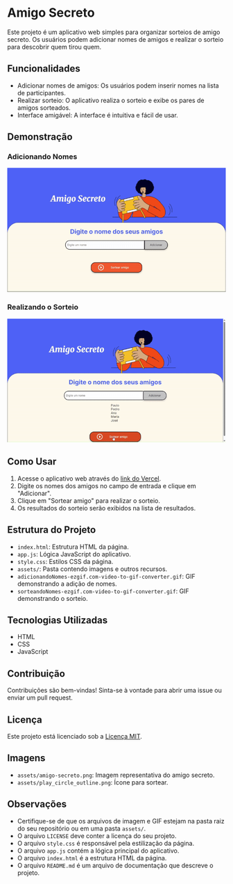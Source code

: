 # Amigo Secreto

Este projeto é um aplicativo web simples para organizar sorteios de amigo secreto. Os usuários podem adicionar nomes de amigos e realizar o sorteio para descobrir quem tirou quem.

## Funcionalidades

* Adicionar nomes de amigos: Os usuários podem inserir nomes na lista de participantes.
* Realizar sorteio: O aplicativo realiza o sorteio e exibe os pares de amigos sorteados.
* Interface amigável: A interface é intuitiva e fácil de usar.

## Demonstração

### Adicionando Nomes

![Demonstração da adição de nomes](adicionandoNomes-ezgif.com-video-to-gif-converter.gif)

### Realizando o Sorteio

![Demonstração do sorteio](sorteandoNomes-ezgif.com-video-to-gif-converter.gif)

## Como Usar

1.  Acesse o aplicativo web através do [link do Vercel](https://challenge-amigo-secreto-khaki-ten.vercel.app/).
2.  Digite os nomes dos amigos no campo de entrada e clique em "Adicionar".
3.  Clique em "Sortear amigo" para realizar o sorteio.
4.  Os resultados do sorteio serão exibidos na lista de resultados.

## Estrutura do Projeto

* `index.html`: Estrutura HTML da página.
* `app.js`: Lógica JavaScript do aplicativo.
* `style.css`: Estilos CSS da página.
* `assets/`: Pasta contendo imagens e outros recursos.
* `adicionandoNomes-ezgif.com-video-to-gif-converter.gif`: GIF demonstrando a adição de nomes.
* `sorteandoNomes-ezgif.com-video-to-gif-converter.gif`: GIF demonstrando o sorteio.

## Tecnologias Utilizadas

* HTML
* CSS
* JavaScript

## Contribuição

Contribuições são bem-vindas! Sinta-se à vontade para abrir uma issue ou enviar um pull request.

## Licença

Este projeto está licenciado sob a [Licença MIT](LICENSE).

## Imagens

* `assets/amigo-secreto.png`: Imagem representativa do amigo secreto.
* `assets/play_circle_outline.png`: Ícone para sortear.

## Observações

* Certifique-se de que os arquivos de imagem e GIF estejam na pasta raiz do seu repositório ou em uma pasta `assets/`.
* O arquivo `LICENSE` deve conter a licença do seu projeto.
* O arquivo `style.css` é responsável pela estilização da página.
* O arquivo `app.js` contém a lógica principal do aplicativo.
* O arquivo `index.html` é a estrutura HTML da página.
* O arquivo `README.md` é um arquivo de documentação que descreve o projeto.
